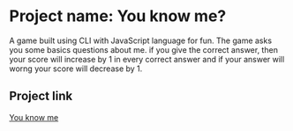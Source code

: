 # Project name: You know me?

<p>A game built using CLI with JavaScript language for fun. The game asks you some basics questions about me. if you give the correct answer, then your score will increase by 1 in every correct answer and if your answer will worng your score will decrease by 1.
</p>

## Project link

[You know me](https://replit.com/@pritamkr/How-well-you-know-me#index.js)
